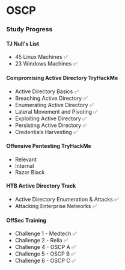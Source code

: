 # OSCP

### Study Progress

#### TJ Null's List
* 45 Linux Machines ✅
* 23 Windows Machines ✅ 

#### Compromising Active Directory TryHackMe
* Active Directory Basics ✅
* Breaching Active Directory ✅
* Enumerating Active Directory ✅
* Lateral Movement and Pivoting ✅
* Exploiting Active Directory ✅
* Persisting Active Directory ✅
* Credentials Harvesting ✅

#### Offensive Pentesting TryHackMe
* Relevant
* Internal
* Razor Black

#### HTB Active Directory Track
* Active Directory Enumeration & Attacks ✅
* Attacking Enterprise Networks ✅

#### OffSec Training
* Challenge 1 - Medtech ✅
* Challenge 2 - Relia ✅
* Challenge 4 - OSCP A ✅
* Challenge 5 - OSCP B ✅
* Challenge 6 - OSCP C ✅
